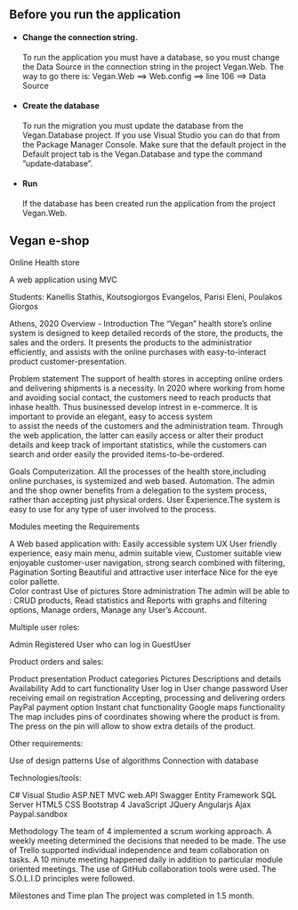 ## Before you run the application

* #### Change the connection string.
  To run the application you must have a database, so you must change the Data Source in the
  connection string in the project Vegan.Web.
  The way to go there is:
  Vegan.Web ⟹ Web.config ⟹ line 106 ⟹ Data Source 

* #### Create the database
  To run the migration you must update the database from the Vegan.Database project.
  If you use Visual Studio you can do that from the Package Manager Console. Make sure that
  the default project in the Default project tab is the Vegan.Database and type the command
  ”update‐database”.
  
* #### Run
  If the database has been created run the application from the project Vegan.Web.



## Vegan e-shop 
Online Health store 

A web application using MVC

Students: Kanellis Stathis, Koutsogiorgos Evangelos, Parisi Eleni, Poulakos Giorgos

Athens, 2020
Overview - Introduction
The “Vegan” health store’s online system is designed to keep detailed records of the store, the products, 
the sales and the orders. It presents the products to the administratior efficiently, and assists with
the online purchases with easy-to-interact product customer-presentation. 

Problem statement
The support of health stores in accepting online orders and delivering shipments is a necessity. 
In 2020 where working from home and avoiding social contact, the customers need to reach products that
inhase health. Thus businessed develop intrest in e-commerce. It is important to provide an elegant, easy to access system  
to assist the needs of the customers and the administration team. 
Through the web application, the latter can easily access or alter their product details and keep track of important statistics, 
while the customers can search and order easily the provided items-to-be-ordered. 

Goals
Computerization. All the processes of the health store,including online purchases, is systemized and web based. 
Automation. The admin and the shop owner benefits from a delegation to the system process, 
rather than accepting just physical orders. 
User Experience.The system is easy to use for any type of user involved to the process.

Modules meeting the Requirements

A Web based application with:
Easily accessible system UX
User friendly experience, 
easy main menu, 
admin suitable view, 
Customer suitable view
enjoyable customer-user navigation, 
strong search combined with filtering,
Pagination
Sorting 
Beautiful and attractive user interface
Nice for the eye color pallette.  
Color contrast
Use of pictures
Store administration 
The admin will be able to :
CRUD products, 
Read statistics and Reports with graphs and filtering options,
Manage orders, 
Manage any User’s Account. 


Multiple user roles:

Admin
Registered User who can log in
GuestUser


Product orders and sales:

Product presentation 
Product categories
Pictures
Descriptions and details
Availability
Add to cart functionality
User log in
User change password 
User receiving email on registration
Accepting, processing and delivering orders
PayPal payment option
Instant chat functionality 
Google maps functionality
The map includes pins of coordinates showing where the product is from.
The press on the pin will allow to show extra details of the product.


Other requirements:

Use of design patterns
Use of algorithms
Connection with database


Technologies/tools:

C#
Visual Studio
ASP.NET MVC
web.API
Swagger
Entity Framework
SQL Server
HTML5
CSS
Bootstrap 4
JavaScript
JQuery
Angularjs
Ajax
Paypal.sandbox


Methodology
The team of 4 implemented a scrum working approach. A weekly meeting determined the decisions that needed to be made. 
The use of Trello supported individual independence and team collaboration on tasks. A 10 minute meeting happened daily
in addition to particular module oriented meetings.
The use of GitHub collaboration tools were used. 
The S.O.L.I.D principles were followed. 


Milestones and Time plan
The project was completed in 1.5 month. 


